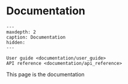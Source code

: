 # Documentation
```{toctree}
---
maxdepth: 2
caption: Documentation
hidden:
---

User guide <documentation/user_guide>
API reference <documentation/api_reference>
```

This page is the documentation